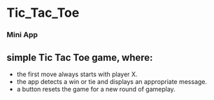 # Tic_Tac_Toe

### Mini App

## simple Tic Tac Toe game, where:

- the first move always starts with player X.
- the app detects a win or tie and displays an appropriate message.
- a button resets the game for a new round of gameplay.
